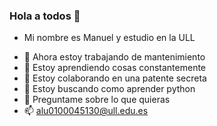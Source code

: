 ### Hola a todos 👋


* Mi nombre es Manuel y estudio en la ULL


- 🔭 Ahora estoy trabajando de mantenimiento
- 🌱 Estoy aprendiendo cosas constantemente
- 👯 Estoy colaborando en una patente secreta
- 🤔 Estoy buscando como aprender python
- 💬 Preguntame sobre lo que quieras
- 📫 alu0100045130@ull.edu.es

